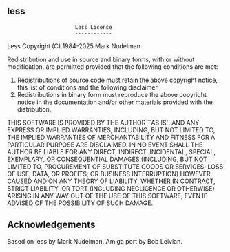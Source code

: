 
## less

                          Less License
                          ------------

Less
Copyright (C) 1984-2025  Mark Nudelman

Redistribution and use in source and binary forms, with or without
modification, are permitted provided that the following conditions
are met:
1. Redistributions of source code must retain the above copyright
   notice, this list of conditions and the following disclaimer.
2. Redistributions in binary form must reproduce the above copyright
   notice in the documentation and/or other materials provided with 
   the distribution.

THIS SOFTWARE IS PROVIDED BY THE AUTHOR ``AS IS'' AND ANY
EXPRESS OR IMPLIED WARRANTIES, INCLUDING, BUT NOT LIMITED TO, THE
IMPLIED WARRANTIES OF MERCHANTABILITY AND FITNESS FOR A PARTICULAR 
PURPOSE ARE DISCLAIMED.  IN NO EVENT SHALL THE AUTHOR BE LIABLE
FOR ANY DIRECT, INDIRECT, INCIDENTAL, SPECIAL, EXEMPLARY, OR 
CONSEQUENTIAL DAMAGES (INCLUDING, BUT NOT LIMITED TO, PROCUREMENT 
OF SUBSTITUTE GOODS OR SERVICES; LOSS OF USE, DATA, OR PROFITS; OR 
BUSINESS INTERRUPTION) HOWEVER CAUSED AND ON ANY THEORY OF LIABILITY, 
WHETHER IN CONTRACT, STRICT LIABILITY, OR TORT (INCLUDING NEGLIGENCE 
OR OTHERWISE) ARISING IN ANY WAY OUT OF THE USE OF THIS SOFTWARE, EVEN 
IF ADVISED OF THE POSSIBILITY OF SUCH DAMAGE.

## Acknowledgements

Based on less by Mark Nudelman. Amiga port by Bob Leivian.
